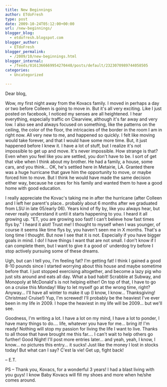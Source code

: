 ```yaml
---
title: New Beginnings
author: ETdoFresh
type: post
date: 2009-10-24T05:12:00+00:00
url: /new-beginnings/
blogger_blog:
  - etdofresh.blogspot.com
blogger_author:
  - ETdoFresh
blogger_permalink:
  - /2009/10/new-beginnings.html
blogger_internal:
  - /feeds/8161366669954270448/posts/default/2323070989744058505
categories:
  - Uncategorized

---
```

Dear blog,

Wow, my first night away from the Kovacs family. I moved in perhaps a day or two before Colleen is going to move in. But it's all very exciting. Like I just posted on facebook, I noticed my senses are all heightened. I hear everything, especially traffic on Clearview, although it's far away and very low. I also see and always focused on something, like the patterns on the ceiling, the color of the floor, the intricacies of the border in the room I am in right now. All very new to me, and happened so quickly. I felt like moving would take forever, and that I would have some more time. But, it just happened before I knew it. I have a lot of stuff, but I realize it's not impossible to get up and move. It's never impossible. How strange is that? Even when you feel like you are settled, you don't have to be. I sort of get that vibe when I think about my brother. He had a family, a house, some cars, and you think... OK, he's settled here in Metairie, LA. Granted there was a huge hurricane that gave him the opportunity to move, or maybe forced him to move. But I think he would have made the same decision either way, because he cares for his family and wanted them to have a good home with good education.

I really appreciate the Kovac's taking me in after the hurricane (after Colleen and I left her parent's place.. probably about 6 months after we graduated from LSU in late 05/early 06). Years kind of fly by, like you always hear, but never really understand it until it starts happening to you. I heard it all growing up. "ET, you are growing soo fast! I can't believe how fast times flys by." I heard it alot! Trust me! I thought to myself when I was younger, of course it seems like time flys by, you haven't seen me in X months. That's a long time I thought. But now I see that it is not. Especially if you have bigger goals in mind. I do! I have things I want that are not small. I don't know if I can complete them, but I want to give it a good ol' underdog try before I stop actively pursuing some of these dreams.

Ugh, but can I tell you, I'm feeling fat? I'm getting fat! I think I gained a good 8-10 pounds since I started worrying about this house and maybe sometime before that. I just stopped exercising altogether, and become a lazy pig who just sits around and eats all day. What a bad habit! Scrabble at Subway, and Monopoly at McDonald's is not helping either! On top of that, I have to go on a cruise this Monday! Way to let myself go at the wrong time, right? Anyway... I'll have all winter to make it up (I know, I know... Thanksgiving! Christmas! Cruise!) Yup, I'm screwed! I'll probably be the heaviest I've ever been in my life in 2009. I hope the heaviest in my life will be 2009... but we'll see.

Goodness, I'm writing a lot. I have a lot on my mind, I have a lot to ponder, I have many things to do.... life, whatever you have for me... bring it! I'm ready! Nothing will stop my passion for living the life I want to live. Thanks to all those that have brought me this far.... I can't wait to help others go further! Good Night! I'll post more entries later... and yeah, yeah, I know, I know... no pictures this entry... it sucks! Just like the money I lost in stocks today! But what can I say? C'est la vie! Get up, fight back!

– E.T.

PS – Thank you, Kovacs, for a wonderful 3 years! I had a blast living with you guys! I know Baby Kovacs will fill my shoes and more when he/she comes around.